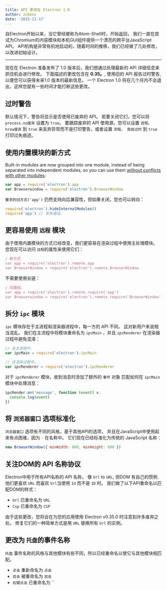 ```yaml
---
title: API 更改在 Electron 1.0
author: zcbenz
date: '2015-11-17'
---
```


自Electron开始以来，当它曾经被称为Atom-Shell时，开始返回， 我们一直在尝试为Chromium的内容模块和本机GUI组件提供一个漂亮的跨平台JavaScript API。 API机构是非常有机地启动的，随着时间的推移，我们已经做了几处修改，以改进初始设计。

---

现在在 Electron 准备发布了 1.0 版本后，我们想通过处理最新的 API 详细信息来抓住机会进行修改。 下面描述的更改包含在 **0.35。**, 使用旧的 API 报告过时警告, 以便您可以获得未来1.0 版本的最新信息。 一个 Electron 1.0 将在几个月内不会退出，这样您就有一些时间才能打断这些更改。

## 过时警告

默认情况下，警告将显示是否使用已废弃的 API。 若要关闭它们，您可以将 `process.no废弃` 设置为 `true`。 要跟踪废弃的 API 使用源，您可以设置 `进程。 hrow废弃` 到 `true` 来丢弃异常而不是打印警告，或者设置 `流程。 竞技过时` 到 `true` 打印过失痕迹。

## 使用内置模块的新方式

Built-in modules are now grouped into one module, instead of being separated into independent modules, so you can use them [without conflicts with other modules][issue-387]:

```javascript
var app = require('electron').app
var Browserwindow = require('electron').BrowserWindow
```

`要求的旧方式('app')` 仍然支持向后兼容性，但如果关闭，您也可以转向：

```javascript
require('electron').hideInternalModules()
require('app') // 丢失错误。
```

## 更容易使用 `远程` 模块

由于使用内置模块的方式已经改变，我们更容易在渲染过程中使用主处理模块。 您现在可以访问 `远程`的属性来使用它们：

```javascript
/ 新方式
var app = require('electron').remote.app
var BrowserWindow = require('electron').remote.BrowserWindow
```

不需要使用长链：

```javascript
/ 旧路径。
var app = require('electron').remote.require('app')
var Browserwindow = require('electron').remote.require('BrowserWindow')
```

## 拆分 `ipc` 模块

`ipc` 模块存在于主进程和渲染器进程中，每一方的 API 不同。 这对新用户来说相当混乱。 我们在主流程中将模块重命名为 `ipcMain` ，并且 `ipcRenderer` 在渲染器过程中避免混淆：

```javascript
// 在主进程中.
var ipcMain = require('electron').ipcMain
```

```javascript
// 在渲染过程中。
var ipcRenderer = require('electron').ipcRenderer
```

对于 `ipcRenderer` 模块，收到消息时添加了额外的 `事件` 对象 匹配如何在 `ipcMain` 模块中处理消息：

```javascript
ipcRender.on('message', function (event) v.
  console.log(event)
})
```

## 将 `浏览器窗口` 选项标准化

`浏览器窗口` 选项有不同的风格，基于其他API的选项， 并且在JavaScript中使用起来有点困难，因为 `-` 在名称中。 它们现在已经标准化为传统的 JavaScript 名称：

```javascript
new BrowserWindow({ minWidth: 800, minHeight: 600 })
```

## 关注DOM的 API 名称协议

Electron中用于所有API名称的 API 名称， 像 `Url` to `URL`, 但DOM 有自己的惯例. 他们更喜欢 `URL` 而喜欢 `Url`当使用 `Id` 而不是 `ID` 时。 我们做了以下API重命名以匹配DOM的样式：

* `Url` 已重命名为 `URL`
* `Csp` 已重命名为 `CSP`

由于这些更改，您将会在为您的应用使用 Electron v0.35.0 时注意到许多废弃之处。 修复它们的一种简单方式是用 `URL` 替换所有 `Url` 的实例。

## 更改为 `托盘`的事件名称

`托盘` 事件名称的风格与其他模块有些不同，所以已经重命名以使它与其他模块相匹配。

* `点击` 重新命名为 `点击`
* `双击` 被重命名为 `双击`
* `右键点击` 已重命名为 ``

[issue-387]: https://github.com/electron/electron/issues/387

